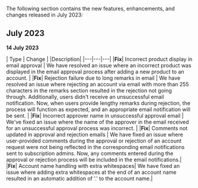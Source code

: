 The following section contains the new features, enhancements, and changes released in July 2023:

## July 2023

**14 July 2023**

| Type | Change | |Description|
|---|---|---|
|**Fix**| Incorrect product display in email approval |  We have resolved an issue where an incorrect product was displayed in the email approval process after adding a new product to an account. |
|**Fix**| Rejection failure due to long remarks in email | We have resolved an issue where rejecting an account via email with more than 255 characters in the remarks section resulted in the rejection not going through. Additionally, users didn't receive an unsuccessful email notification. Now, when users provide lengthy remarks during rejection, the process will function as expected, and an appropriate email notification will be sent. |
|**Fix**| Incorrect approver name in unsuccessful approval email | We've fixed an issue where the name of the approver in the email received for an unsuccessful approval process was incorrect. |
|**Fix**| Comments not updated in approval and rejection emails | We have fixed an issue where user-provided comments during the approval or rejection of an account request were not being reflected in the corresponding email notifications sent to subscription admins. Now, any comments entered during the approval or rejection process will be included in the email notifications.|
|**Fix**| Account name handling with extra whitespaces| We have fixed an issue where adding extra whitespaces at the end of an account name resulted in an automatic addition of '.' to the account name.|


